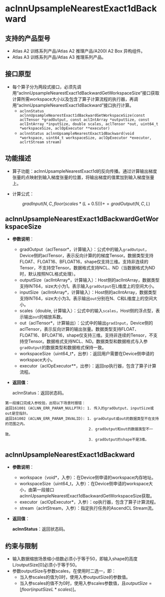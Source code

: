 # aclnnUpsampleNearestExact1dBackward

## 支持的产品型号

- Atlas A2 训练系列产品/Atlas A2 推理产品/A200I A2 Box 异构组件。
- Atlas A3 训练系列产品/Atlas A3 推理系列产品。

## 接口原型

- 每个算子分为两段式接口，必须先调用“aclnnUpsampleNearestExact1dBackwardGetWorkspaceSize”接口获取计算所需workspace大小以及包含了算子计算流程的执行器，再调用“aclnnUpsampleNearestExact1dBackward”接口执行计算。
  - `aclnnStatus aclnnUpsampleNearestExact1dBackwardGetWorkspaceSize(const aclTensor *gradOutput, const aclIntArray *outputSize, const aclIntArray *inputSize, double scales, aclTensor *out, uint64_t *workspaceSize, aclOpExecutor **executor)`
  - `aclnnStatus aclnnUpsampleNearestExact1dBackward(void *workspace, uint64_t workspaceSize, aclOpExecutor *executor, aclrtStream stream)`

## 功能描述

- 算子功能：aclnnUpsampleNearestExact1d的反向传播。通过计算输出梯度张量的点映射到输入梯度张量的位置，将输出梯度的值累加到输入梯度张量上。
- 计算公式：

  $$
  gradInput(N, C, floor ( scales * ( L + 0.5 ))) +=  gradOutput( N, C, L)
  $$

## aclnnUpsampleNearestExact1dBackwardGetWorkspaceSize

- **参数说明**：

  - gradOutput（aclTensor*，计算输入）：公式中的输入`gradOutput`，Device侧的aclTensor，表示反向计算的的梯度Tensor。数据类型支持FLOAT、FLOAT16、BFLOAT16，shape仅支持三维。支持非连续的Tensor，不支持空Tensor。数据格式支持NCL、ND（当数据格式为ND时，默认按照NCL格式处理）。
  - outputSize（aclIntArray*，计算输入）：Host侧的aclIntArray，数据类型支持INT64，size大小为1。表示输入`gradOutput`在L维度上的空间大小。
  - inputSize（aclIntArray*，计算输入）：Host侧的aclIntArray，数据类型支持INT64，size大小为3。表示输出`out`分别在N、C和L维度上的空间大小。
  - scales（double, 计算输入）：公式中的输入`scales`，Host侧的浮点型，表示输出`out`的缩放系数。
  - out（aclTensor*，计算输出）：公式中的输出`gradInput`，Device侧的aclTensor，表示反向计算的输出张量。数据类型支持FLOAT、FLOAT16、BFLOAT16，shape仅支持三维。支持非连续的Tensor，不支持空Tensor。数据格式支持NCL、ND。数据类型和数据格式与入参`gradOutput`的数据类型和数据格式保持一致。
  - workspaceSize（uint64_t\*，出参）：返回用户需要在Device侧申请的workspace大小。
  - executor（aclOpExecutor\**，出参）：返回op执行器，包含了算子计算流程。

- **返回值**：

  aclnnStatus：返回状态码。

```
第一段接口完成入参校验，出现以下场景时报错：
返回161001 (ACLNN_ERR_PARAM_NULLPTR): 1. 传入的gradOutput、inputSize或out是空指针。
返回161002 (ACLNN_ERR_PARAM_INVALID): 1. gradOutput或out的数据类型不在支持的范围之内。
                                      2. gradOutput和out的数据类型不一致。
                                      3. gradOutput的shape不是3维。
```

## aclnnUpsampleNearestExact1dBackward

- **参数说明**：

  - workspace（void\*，入参）：在Device侧申请的workspace内存地址。
  - workspaceSize（uint64\_t，入参）：在Device侧申请的workspace大小，由第一段接口aclnnUpsampleNearestExact1dBackwardGetWorkspaceSize获取。
  - executor（aclOpExecutor\*，入参）：op执行器，包含了算子计算流程。
  - stream（aclrtStream，入参）：指定执行任务的AscendCL Stream流。

- **返回值**：

  **aclnnStatus**：返回状态码。

## 约束与限制

- 输入数据缩放场景缩小倍数必须小于等于50，即输入shape的高度L/outputSize[0]必须小于等于50。
- 参数outputSize与参数scales，在使用时二选一，即：
  - 当入参scales的值为0时，使用入参outputSize的参数值。
  - 当入参scales的值不为0时，使用入参scales参数值，且$outputSize=[floor(inputSizeL*scales)]$。
